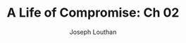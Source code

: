 ---
title: 'A Life of Compromise: Ch 02'
author: Joseph Louthan
type: post
publishDate: 2020-03-17
url: /testimony/2020-03-17-a-life-of-compromise/
categories:
  - Testimony
tags:
  - 'Testimony: A Life of Compromise'
draft: false
---